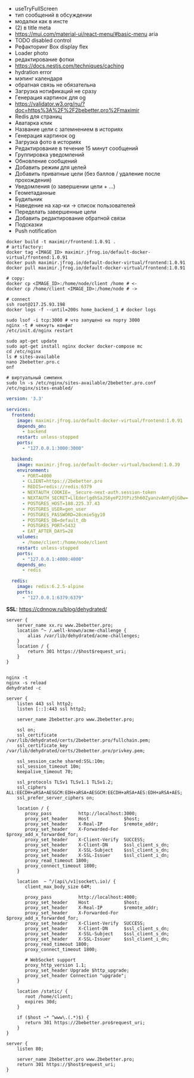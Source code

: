 [//]: # (TODO)
* useTryFullScreen
* тип сообщений в обсуждении
* модалки как в инсте
* (2) в title meta
* https://mui.com/material-ui/react-menu/#basic-menu aria
* TODO disabled control
* Рефакторинг Box display flex
* Loader photo
* редактирование фотки
* https://docs.nestjs.com/techniques/caching
* hydration error
* мэпинг календаря
* обратная связь не обязательна
* Загрузка нотификаций не сразу
* Генерация картинок для og
* https://validator.w3.org/nu/?doc=https%3A%2F%2F2bebetter.pro%2Fmaximir
* Redis для страниц
* Аватарка клик
* Название цели с затемнением в историях
* Генерация картинок og
* Загрузка фото в историях
* Редактирование в течение 15 минут сообщений
* Группировка уведомлений
* Обновление сообщений
* Добавить режим для целей
* Добавить приватные цели (без баллов / удаление после прохождения)
* Уведомления (о завершении цели + ...)
* Геометаданные
* Будильник
* Наведение на хар-ки -> список пользователей
* Переделать завершенные цели
* Добавить редактирование обратной связи
* Подсказки
* Push notification

```shell
docker build -t maximir/frontend:1.0.91 .
# artifactory:
docker tag <IMAGE_ID> maximir.jfrog.io/default-docker-virtual/frontend:1.0.91
docker push maximir.jfrog.io/default-docker-virtual/frontend:1.0.91
docker pull maximir.jfrog.io/default-docker-virtual/frontend:1.0.91

# copy:
docker cp <IMAGE_ID>:/home/node/client /home # <-
docker cp /home/client <IMAGE_ID>:/home/node # ->

# connect
ssh root@217.25.93.198
docker logs -f --until=200s home_backend_1 # docker logs

sudo lsof -i tcp:3000 # что запущено на порту 3000
nginx -t # чекнуть конфиг
/etc/init.d/nginx restart

sudo apt-get update
sudo apt-get install nginx docker docker-compose mc 
cd /etc/nginx 
ls # sites-available
nano 2bebetter.pro.c
onf

# виртуальный симлинк
sudo ln -s /etc/nginx/sites-available/2bebetter.pro.conf /etc/nginx/sites-enabled/
```
```yaml
version: '3.3'

services:
  frontend:
    image: maximir.jfrog.io/default-docker-virtual/frontend:1.0.91
    depends_on:
      - backend
    restart: unless-stopped
    ports:
      - "127.0.0.1:3000:3000"

  backend:
    image: maximir.jfrog.io/default-docker-virtual/backend:1.0.39
    environment:
      - PORT=4000
      - CLIENT=https://2bebetter.pro
      - REDIS=redis://redis:6379
      - NEXTAUTH_COOKIE=__Secure-next-auth.session-token
      - NEXTAUTH_SECRET=LlEderlgdhSaJS6yeP2JtPiz5h60ZyanzvAmYyOjG0w=
      - POSTGRES_HOST=188.225.37.43
      - POSTGRES_USER=gen_user
      - POSTGRES_PASSWORD=28cmie5gy10
      - POSTGRES_DB=default_db
      - POSTGRES_PORT=5432
      - EAT_AFTER_DAYS=28
    volumes:
      - /home/client:/home/node/client
    restart: unless-stopped
    ports:
      - "127.0.0.1:4000:4000"
    depends_on:
      - redis

  redis:
    image: redis:6.2.5-alpine
    ports:
      - "127.0.0.1:6379:6379"
```

**SSL**: https://cdnnow.ru/blog/dehydrated/

```shell
server {
    server_name xx.ru www.2bebetter.pro;
    location ^~ /.well-known/acme-challenge {
        alias /var/lib/dehydrated/acme-challenges;
    }
    location / {
        return 301 https://$host$request_uri;
    }
}


nginx -t
nginx -s reload
dehydrated -c
```
```shell
server {
    listen 443 ssl http2;
    listen [::]:443 ssl http2;

    server_name 2bebetter.pro www.2bebetter.pro;

    ssl on;
    ssl_certificate /var/lib/dehydrated/certs/2bebetter.pro/fullchain.pem;
    ssl_certificate_key /var/lib/dehydrated/certs/2bebetter.pro/privkey.pem;

    ssl_session_cache shared:SSL:10m;
    ssl_session_timeout 10m;
    keepalive_timeout 70;

    ssl_protocols TLSv1 TLSv1.1 TLSv1.2;
    ssl_ciphers ALL:EECDH+aRSA+AESGCM:EDH+aRSA+AESGCM:EECDH+aRSA+AES:EDH+aRSA+AES;
    ssl_prefer_server_ciphers on;

    location / {
       proxy_pass          http://localhost:3000;
       proxy_set_header    Host             $host;
       proxy_set_header    X-Real-IP        $remote_addr;
       proxy_set_header    X-Forwarded-For  $proxy_add_x_forwarded_for;
       proxy_set_header    X-Client-Verify  SUCCESS;
       proxy_set_header    X-Client-DN      $ssl_client_s_dn;
       proxy_set_header    X-SSL-Subject    $ssl_client_s_dn;
       proxy_set_header    X-SSL-Issuer     $ssl_client_i_dn;
       proxy_read_timeout 1800;
       proxy_connect_timeout 1800;
    }

    location  ~ ^/(api\/v1|socket\.io)/ {
       client_max_body_size 64M;

       proxy_pass          http://localhost:4000;
       proxy_set_header    Host             $host;
       proxy_set_header    X-Real-IP        $remote_addr;
       proxy_set_header    X-Forwarded-For  $proxy_add_x_forwarded_for;
       proxy_set_header    X-Client-Verify  SUCCESS;
       proxy_set_header    X-Client-DN      $ssl_client_s_dn;
       proxy_set_header    X-SSL-Subject    $ssl_client_s_dn;
       proxy_set_header    X-SSL-Issuer     $ssl_client_i_dn;
       proxy_read_timeout 1800;
       proxy_connect_timeout 1800;

       # WebSocket support
       proxy_http_version 1.1;
       proxy_set_header Upgrade $http_upgrade;
       proxy_set_header Connection "upgrade";
    }

    location /static/ {
       root /home/client;
       expires 30d;
    }

    if ($host ~* ^www\.(.*)$) {
       return 301 https://2bebetter.pro$request_uri;
    }
}

server {
    listen 80;

    server_name 2bebetter.pro www.2bebetter.pro;
    return 301 https://$host$request_uri;
}

```
